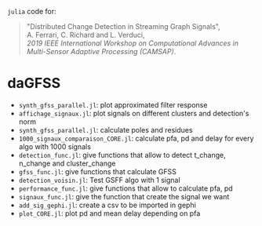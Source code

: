 `julia` code for:
> "Distributed Change Detection in Streaming Graph Signals", <br />
> A. Ferrari, C. Richard and L. Verduci, <br />
> *2019 IEEE International Workshop on Computational Advances in Multi-Sensor Adaptive Processing (CAMSAP)*.

# daGFSS

- `synth_gfss_parallel.jl`: plot approximated filter response
- `affichage_signaux.jl`: plot signals on different clusters and detection's norm
- `synth_gfss_parallel.jl`: calculate poles and residues
- `1000_signaux_comparaison_CORE.jl`: calculate pfa, pd and delay for every algo with 1000 signals
- `detection_func.jl`: give functions that allow to detect t_change, n_change and cluster_change
- `gfss_func.jl`: give functions that calculate GFSS
- `detection_voisin.jl`: Test GSFF algo with 1 signal
- `performance_func.jl`: give functions that allow to calculate pfa, pd
- `signaux_func.jl`: give the function that create the signal we want
- `add_sig_gephi.jl`: create a csv to be imported in gephi
- `plot_CORE.jl`: plot pd and mean delay depending on pfa
